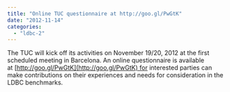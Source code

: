 ```yaml
---
title: "Online TUC questionnaire at http://goo.gl/PwGtK"
date: "2012-11-14"
categories: 
  - "ldbc-2"
---
```


The TUC will kick off its activities on November 19/20, 2012 at the first scheduled meeting in Barcelona. An online questionnaire is available at [http://goo.gl/PwGtK](http://goo.gl/PwGtK) for interested parties can make contributions on their experiences and needs for consideration in the LDBC benchmarks.
